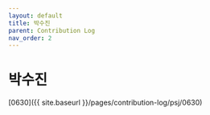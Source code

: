 ```yaml
---
layout: default
title: 박수진
parent: Contribution Log
nav_order: 2
---
```


# 박수진

[0630]({{ site.baseurl }}/pages/contribution-log/psj/0630)
